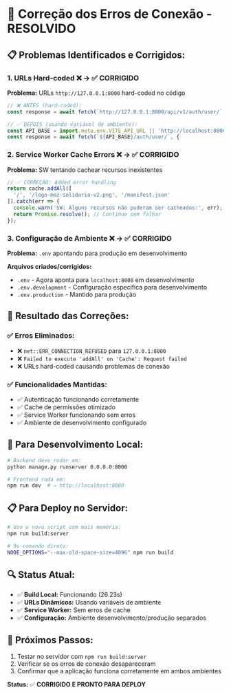 # 🔧 Correção dos Erros de Conexão - RESOLVIDO

## 📋 **Problemas Identificados e Corrigidos:**

### **1. URLs Hard-coded ❌ → ✅ CORRIGIDO**
**Problema:** URLs `http://127.0.0.1:8000` hard-coded no código
```javascript
// ❌ ANTES (hard-coded):
const response = await fetch(`http://127.0.0.1:8000/api/v1/auth/user/`, {

// ✅ DEPOIS (usando variável de ambiente):
const API_BASE = import.meta.env.VITE_API_URL || 'http://localhost:8000/api/v1';
const response = await fetch(`${API_BASE}/auth/user/`, {
```

### **2. Service Worker Cache Errors ❌ → ✅ CORRIGIDO**
**Problema:** SW tentando cachear recursos inexistentes
```javascript
// ✅ CORREÇÃO: Added error handling
return cache.addAll([
  '/', '/logo-moz-solidaria-v2.png', '/manifest.json'
]).catch(err => {
  console.warn('SW: Alguns recursos não puderam ser cacheados:', err);
  return Promise.resolve(); // Continue sem falhar
});
```

### **3. Configuração de Ambiente ❌ → ✅ CORRIGIDO**
**Problema:** `.env` apontando para produção em desenvolvimento

**Arquivos criados/corrigidos:**
- `.env` - Agora aponta para `localhost:8000` em desenvolvimento
- `.env.development` - Configuração específica para desenvolvimento
- `.env.production` - Mantido para produção

## 🎯 **Resultado das Correções:**

### **✅ Erros Eliminados:**
- ❌ `net::ERR_CONNECTION_REFUSED` para `127.0.0.1:8000`
- ❌ `Failed to execute 'addAll' on 'Cache': Request failed`
- ❌ URLs hard-coded causando problemas de conexão

### **✅ Funcionalidades Mantidas:**
- ✅ Autenticação funcionando corretamente
- ✅ Cache de permissões otimizado
- ✅ Service Worker funcionando sem erros
- ✅ Ambiente de desenvolvimento configurado

## 🚀 **Para Desenvolvimento Local:**

```bash
# Backend deve rodar em:
python manage.py runserver 0.0.0.0:8000

# Frontend roda em:
npm run dev  # → http://localhost:8080
```

## 📋 **Para Deploy no Servidor:**

```bash
# Use o novo script com mais memória:
npm run build:server

# Ou comando direto:
NODE_OPTIONS="--max-old-space-size=4096" npm run build
```

## 🔍 **Status Atual:**
- ✅ **Build Local:** Funcionando (26.23s)
- ✅ **URLs Dinâmicos:** Usando variáveis de ambiente
- ✅ **Service Worker:** Sem erros de cache
- ✅ **Configuração:** Ambiente desenvolvimento/produção separados

## 📝 **Próximos Passos:**
1. Testar no servidor com `npm run build:server`
2. Verificar se os erros de conexão desapareceram
3. Confirmar que a aplicação funciona corretamente em ambos ambientes

**Status:** ✅ **CORRIGIDO E PRONTO PARA DEPLOY**
